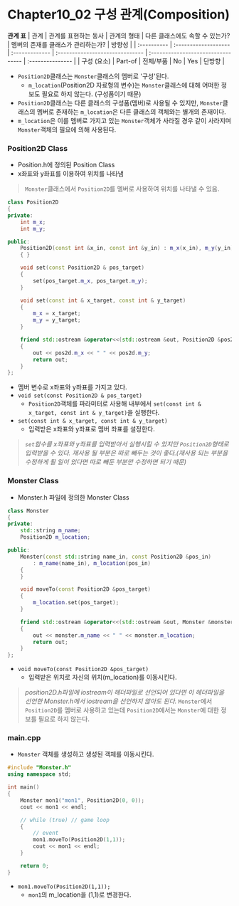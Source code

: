 # Chapter10_02 구성 관계(Composition)

**관계 표**
| 관계        | 관계를 표현하는 동사 | 관계의 형태    | 다른 클래스에도 속할 수 있는가? | 멤버의 존재를 클래스가 관리하는가? | 방향성           |
| :---------- | :------------------- | :------------- | :------------------------------ | :--------------------------------- | :--------------- |
| 구성 (요소) | Part-of              | 전체/부품      | No                              | Yes                                | 단방향           |


- `Position2D`클래스는 `Monster`클래스의 멤버로 '구성'된다.
  - `m_location`(Position2D 자료형의 변수)는 `Monster`클래스에 대해 어떠한 정보도 필요로 하지 않는다. (구성품이기 때문)
- `Position2D`클래스는 다른 클래스의 구성품(멤버)로 사용될 수 있지만, `Monster`클래스의 멤버로 존재하는 `m_location`은 다른 클래스의 객체와는 별개의 존재이다.
- `m_location`은 이를 멤버로 가지고 있는 `Monster`객체가 사라질 경우 같이 사라지며 `Monster`객체의 필요에 의해 사용된다.

### Position2D Class
- Position.h에 정의된 Position Class
- x좌표와 y좌표를 이용하여 위치를 나타냄

> `Monster`클래스에서 `Position2D`를 멤버로 사용하여 위치를 나타낼 수 있음.

```cpp
class Position2D
{
private:
    int m_x;
    int m_y;

public:
    Position2D(const int &x_in, const int &y_in) : m_x(x_in), m_y(y_in)
    { }

    void set(const Position2D & pos_target)
    {
        set(pos_target.m_x, pos_target.m_y);
    }

    void set(const int & x_target, const int & y_target)
    {
        m_x = x_target;
        m_y = y_target;
    }

    friend std::ostream &operator<<(std::ostream &out, Position2D &pos2d)
    {
        out << pos2d.m_x << " " << pos2d.m_y;
        return out;
    }
};
```
- 멤버 변수로 x좌표와 y좌표를 가지고 있다.
- `void set(const Position2D & pos_target)`
  - `Position2D`객체를 파라미터로 사용해 내부에서 `set(const int & x_target, const int & y_target)`을 실행한다.
- `set(const int & x_target, const int & y_target)`
  - 입력받은 x좌표와 y좌표로 멤버 좌표를 설정한다.

> *`set`함수를 x좌표와 y좌표를 입력받아서 실행시킬 수 있지만 `Position2D`형태로 입력받을 수 있다.*
> *재사용 될 부분은 따로 빼두는 것이 좋다.(재사용 되는 부분을 수정하게 될 일이 있다면 따로 빼둔 부분만 수정하면 되기 때문)*

### Monster Class
- Monster.h 파일에 정의한 Monster Class
```cpp
class Monster
{
private:
    std::string m_name;
    Position2D m_location;

public:
    Monster(const std::string name_in, const Position2D &pos_in)
        : m_name(name_in), m_location(pos_in)
    {
    }

    void moveTo(const Position2D &pos_target)
    {
        m_location.set(pos_target);
    }

    friend std::ostream &operator<<(std::ostream &out, Monster &monster)
    {
        out << monster.m_name << " " << monster.m_location;
        return out;
    }
};
```
- `void moveTo(const Position2D &pos_target)`
  - 입력받은 위치로 자신의 위치(m_location)를 이동시킨다.
> *position2D.h파일에 iostream이 헤더파일로 선언되어 있다면 이 헤더파일을 선언한 Monster.h에서 iostream을 선언하지 않아도 된다.*
> `Monster`에서 `Position2D`를 멤버로 사용하고 있는데 `Position2D`에서는 `Monster`에 대한 정보를 필요로 하지 않는다.

### main.cpp
- `Monster` 객체를 생성하고 생성된 객체를 이동시킨다.

```cpp
#include "Monster.h"
using namespace std;

int main()
{
    Monster mon1("mon1", Position2D(0, 0));
    cout << mon1 << endl;

    // while (true) // game loop
    {
        // event
        mon1.moveTo(Position2D(1,1));
        cout << mon1 << endl;
    }

    return 0;
}
```
- `mon1.moveTo(Position2D(1,1));`
  - `mon1`의 m_location을 (1,1)로 변경한다.